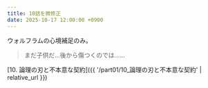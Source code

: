 ```yaml
---
title: 10話を微修正
date: 2025-10-17 12:00:00 +0900
---
```

ウォルフラムの心境補足のみ。
>まだ子供だ…後から傷つくのでは……

[10. 論理の刃と不本意な契約]({{ '/part01/10_論理の刃と不本意な契約' | relative_url }})

